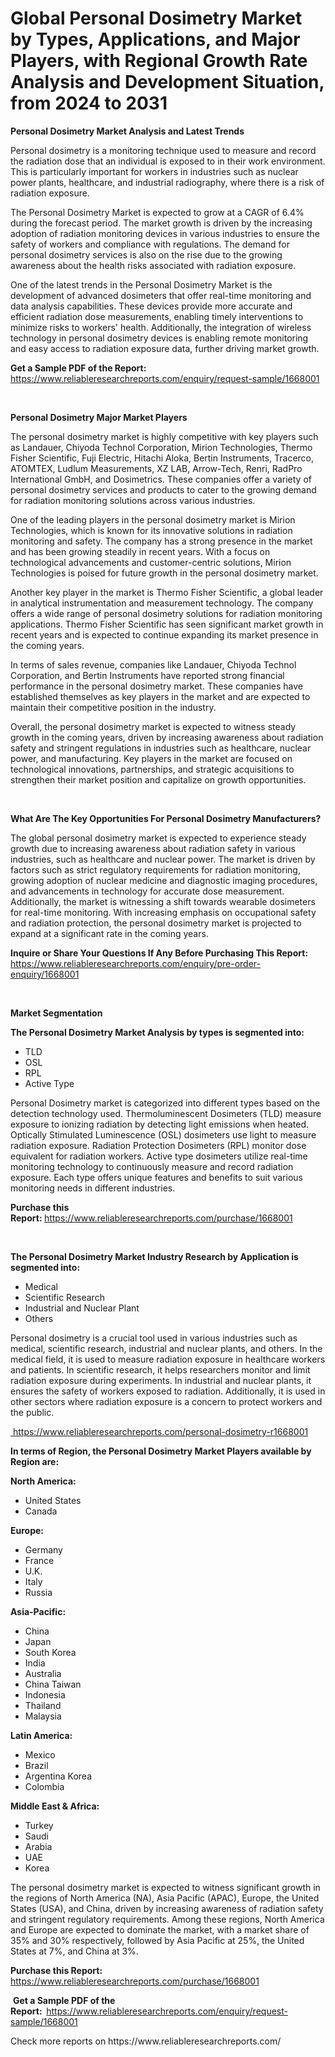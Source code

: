 <p><h1>Global Personal Dosimetry Market by Types, Applications, and Major Players, with Regional Growth Rate Analysis and Development Situation, from 2024 to 2031</h1></p><p><strong>Personal Dosimetry Market Analysis and Latest Trends</strong></p>
<p><p>Personal dosimetry is a monitoring technique used to measure and record the radiation dose that an individual is exposed to in their work environment. This is particularly important for workers in industries such as nuclear power plants, healthcare, and industrial radiography, where there is a risk of radiation exposure.</p><p>The Personal Dosimetry Market is expected to grow at a CAGR of 6.4% during the forecast period. The market growth is driven by the increasing adoption of radiation monitoring devices in various industries to ensure the safety of workers and compliance with regulations. The demand for personal dosimetry services is also on the rise due to the growing awareness about the health risks associated with radiation exposure.</p><p>One of the latest trends in the Personal Dosimetry Market is the development of advanced dosimeters that offer real-time monitoring and data analysis capabilities. These devices provide more accurate and efficient radiation dose measurements, enabling timely interventions to minimize risks to workers' health. Additionally, the integration of wireless technology in personal dosimetry devices is enabling remote monitoring and easy access to radiation exposure data, further driving market growth.</p></p>
<p><strong>Get a Sample PDF of the Report:&nbsp;</strong> <a href="https://www.reliableresearchreports.com/enquiry/request-sample/1668001">https://www.reliableresearchreports.com/enquiry/request-sample/1668001</a></p>
<p>&nbsp;</p>
<p><strong>Personal Dosimetry Major Market Players</strong></p>
<p><p>The personal dosimetry market is highly competitive with key players such as Landauer, Chiyoda Technol Corporation, Mirion Technologies, Thermo Fisher Scientific, Fuji Electric, Hitachi Aloka, Bertin Instruments, Tracerco, ATOMTEX, Ludlum Measurements, XZ LAB, Arrow-Tech, Renri, RadPro International GmbH, and Dosimetrics. These companies offer a variety of personal dosimetry services and products to cater to the growing demand for radiation monitoring solutions across various industries.</p><p>One of the leading players in the personal dosimetry market is Mirion Technologies, which is known for its innovative solutions in radiation monitoring and safety. The company has a strong presence in the market and has been growing steadily in recent years. With a focus on technological advancements and customer-centric solutions, Mirion Technologies is poised for future growth in the personal dosimetry market.</p><p>Another key player in the market is Thermo Fisher Scientific, a global leader in analytical instrumentation and measurement technology. The company offers a wide range of personal dosimetry solutions for radiation monitoring applications. Thermo Fisher Scientific has seen significant market growth in recent years and is expected to continue expanding its market presence in the coming years.</p><p>In terms of sales revenue, companies like Landauer, Chiyoda Technol Corporation, and Bertin Instruments have reported strong financial performance in the personal dosimetry market. These companies have established themselves as key players in the market and are expected to maintain their competitive position in the industry.</p><p>Overall, the personal dosimetry market is expected to witness steady growth in the coming years, driven by increasing awareness about radiation safety and stringent regulations in industries such as healthcare, nuclear power, and manufacturing. Key players in the market are focused on technological innovations, partnerships, and strategic acquisitions to strengthen their market position and capitalize on growth opportunities.</p></p>
<p>&nbsp;</p>
<p><strong>What Are The Key Opportunities For Personal Dosimetry Manufacturers?</strong></p>
<p><p>The global personal dosimetry market is expected to experience steady growth due to increasing awareness about radiation safety in various industries, such as healthcare and nuclear power. The market is driven by factors such as strict regulatory requirements for radiation monitoring, growing adoption of nuclear medicine and diagnostic imaging procedures, and advancements in technology for accurate dose measurement. Additionally, the market is witnessing a shift towards wearable dosimeters for real-time monitoring. With increasing emphasis on occupational safety and radiation protection, the personal dosimetry market is projected to expand at a significant rate in the coming years.</p></p>
<p><strong>Inquire or Share Your Questions If Any Before Purchasing This Report:</strong> <a href="https://www.reliableresearchreports.com/enquiry/pre-order-enquiry/1668001">https://www.reliableresearchreports.com/enquiry/pre-order-enquiry/1668001</a></p>
<p>&nbsp;</p>
<p><strong>Market Segmentation</strong></p>
<p><strong>The Personal Dosimetry Market Analysis by types is segmented into:</strong></p>
<p><ul><li>TLD</li><li>OSL</li><li>RPL</li><li>Active Type</li></ul></p>
<p><p>Personal Dosimetry market is categorized into different types based on the detection technology used. Thermoluminescent Dosimeters (TLD) measure exposure to ionizing radiation by detecting light emissions when heated. Optically Stimulated Luminescence (OSL) dosimeters use light to measure radiation exposure. Radiation Protection Dosimeters (RPL) monitor dose equivalent for radiation workers. Active type dosimeters utilize real-time monitoring technology to continuously measure and record radiation exposure. Each type offers unique features and benefits to suit various monitoring needs in different industries.</p></p>
<p><strong>Purchase this Report:&nbsp;</strong><a href="https://www.reliableresearchreports.com/purchase/1668001">https://www.reliableresearchreports.com/purchase/1668001</a></p>
<p>&nbsp;</p>
<p><strong>The Personal Dosimetry Market Industry Research by Application is segmented into:</strong></p>
<p><ul><li>Medical</li><li>Scientific Research</li><li>Industrial and Nuclear Plant</li><li>Others</li></ul></p>
<p><p>Personal dosimetry is a crucial tool used in various industries such as medical, scientific research, industrial and nuclear plants, and others. In the medical field, it is used to measure radiation exposure in healthcare workers and patients. In scientific research, it helps researchers monitor and limit radiation exposure during experiments. In industrial and nuclear plants, it ensures the safety of workers exposed to radiation. Additionally, it is used in other sectors where radiation exposure is a concern to protect workers and the public.</p></p>
<p><a href="https://www.reliableresearchreports.com/personal-dosimetry-r1668001">&nbsp;https://www.reliableresearchreports.com/personal-dosimetry-r1668001</a></p>
<p><strong>In terms of Region, the Personal Dosimetry Market Players available by Region are:</strong></p>
<p>
    <p> <strong> North America: </strong>
        <ul>
            <li>United States</li>
            <li>Canada</li>
        </ul>
        </p> 
    <p> <strong> Europe: </strong>
        <ul>
            <li>Germany</li>
            <li>France</li>
            <li>U.K.</li>
            <li>Italy</li>
            <li>Russia</li>
        </ul>
        </p> 
    <p> <strong> Asia-Pacific: </strong>
        <ul>
            <li>China</li>
            <li>Japan</li>
            <li>South Korea</li>
            <li>India</li>
            <li>Australia</li>
            <li>China Taiwan</li>
            <li>Indonesia</li>
            <li>Thailand</li>
            <li>Malaysia</li>
        </ul>
        </p> 
    <p> <strong> Latin America: </strong>
        <ul>
            <li>Mexico</li>
            <li>Brazil</li>
            <li>Argentina Korea</li>
            <li>Colombia</li>
        </ul>
        </p> 
    <p> <strong> Middle East & Africa: </strong>
        <ul>
            <li>Turkey</li>
            <li>Saudi</li>
            <li>Arabia</li>
            <li>UAE</li>
            <li>Korea</li>
        </ul>
    </p>
    </p>
<p><p>The personal dosimetry market is expected to witness significant growth in the regions of North America (NA), Asia Pacific (APAC), Europe, the United States (USA), and China, driven by increasing awareness of radiation safety and stringent regulatory requirements. Among these regions, North America and Europe are expected to dominate the market, with a market share of 35% and 30% respectively, followed by Asia Pacific at 25%, the United States at 7%, and China at 3%.</p></p>
<p><strong>Purchase this Report: </strong><a href="https://www.reliableresearchreports.com/purchase/1668001">https://www.reliableresearchreports.com/purchase/1668001</a></p>
<p>&nbsp;<strong>Get a Sample PDF of the Report:&nbsp;&nbsp;</strong><a href="https://www.reliableresearchreports.com/enquiry/request-sample/1668001">https://www.reliableresearchreports.com/enquiry/request-sample/1668001</a></p>
<p><strong></strong></p>
<p>Check more reports on https://www.reliableresearchreports.com/</p>